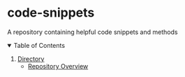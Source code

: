 # code-snippets
A repository containing helpful code snippets and methods

<!-- TABLE OF CONTENTS -->
<details open="open">
  <summary>Table of Contents</summary>
  <ol>
    <li>
      <a href="#directory">Directory</a>
      <ul>
        <li><a href="#repository-overview">Repository Overview</a></li>
      </ul>
    </li>
  </ol>
</details>

